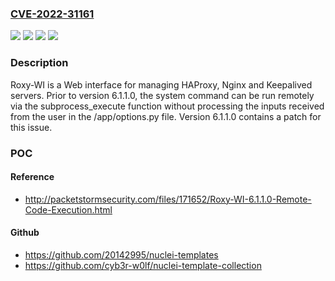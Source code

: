 ### [CVE-2022-31161](https://cve.mitre.org/cgi-bin/cvename.cgi?name=CVE-2022-31161)
![](https://img.shields.io/static/v1?label=Product&message=roxy-wi&color=blue)
![](https://img.shields.io/static/v1?label=Version&message=n%2Fa&color=blue)
![](https://img.shields.io/static/v1?label=Vulnerability&message=CWE-77%3A%20Improper%20Neutralization%20of%20Special%20Elements%20used%20in%20a%20Command%20('Command%20Injection')&color=brighgreen)
![](https://img.shields.io/static/v1?label=Vulnerability&message=CWE-94%3A%20Improper%20Control%20of%20Generation%20of%20Code%20('Code%20Injection')&color=brighgreen)

### Description

Roxy-WI is a Web interface for managing HAProxy, Nginx and Keepalived servers. Prior to version 6.1.1.0, the system command can be run remotely via the subprocess_execute function without processing the inputs received from the user in the /app/options.py file. Version 6.1.1.0 contains a patch for this issue.

### POC

#### Reference
- http://packetstormsecurity.com/files/171652/Roxy-WI-6.1.1.0-Remote-Code-Execution.html

#### Github
- https://github.com/20142995/nuclei-templates
- https://github.com/cyb3r-w0lf/nuclei-template-collection

